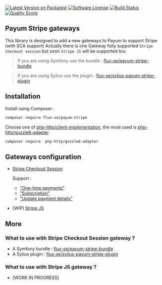 [![Latest Version on Packagist][ico-version]][link-packagist]
[![Software License][ico-license]](LICENSE)
[![Build Status][ico-travis]][link-travis]
[![Quality Score][ico-code-quality]][link-code-quality]

## Payum Stripe gateways

This library is designed to add a new gateways to Payum to support Stripe (with SCA support)
Actually there is one Gateway fully supported `Stripe checkout session` but soon `Stripe JS` will be supported too.

> If you are using Symfony use the bundle : [flux-se/payum-stripe-bundle](https://github.com/FluxSE/PayumStripeBundle)

> If you are using Sylius use the plugin : [flux-se/sylius-payum-stripe-plugin](https://github.com/FluxSE/SyliusPayumStripePlugin)

## Installation

Install using Composer :

```bash
composer require flux-se/payum-stripe
```

Choose one of [php-http/client-implementation](https://packagist.org/providers/php-http/client-implementation),
the most used is [php-http/guzzle6-adapter](https://packagist.org/packages/php-http/guzzle6-adapter)

```bash
composer require  php-http/guzzle6-adapter
```

## Gateways configuration

 - [Stripe Checkout Session](docs/stripe-checkout-session/README.md)
   
   Support :
    - ["One-time payments"](https://stripe.com/docs/payments/checkout/one-time)
    - ["Subscription"](https://stripe.com/docs/payments/checkout/subscriptions/starting)
    - ["Update payment details"](https://stripe.com/docs/payments/checkout/subscriptions/updating)
    
 - [WIP] [Stripe JS](docs/stripe-js/README.md)

## More

### What to use with Stripe Checkout Session gateway ?

 - A Symfony bundle : [flux-se/payum-stripe-bundle](https://github.com/FluxSE/PayumStripeBundle)
 - A Sylius plugin : [flux-se/sylius-payum-stripe-plugin](https://github.com/FluxSE/SyliusPayumStripePlugin)
  
### What to use with Stripe JS gateway ?

 - [WORK IN PROGRESS]


[ico-version]: https://img.shields.io/packagist/v/FluxSE/payum-stripe.svg?style=flat-square
[ico-license]: https://img.shields.io/badge/license-MIT-brightgreen.svg?style=flat-square
[ico-travis]: https://img.shields.io/travis/FluxSE/PayumStripe/master.svg?style=flat-square
[ico-code-quality]: https://img.shields.io/scrutinizer/g/FluxSE/PayumStripe.svg?style=flat-square

[link-packagist]: https://packagist.org/packages/flux-se/payum-stripe
[link-travis]: https://travis-ci.org/FluxSE/PayumStripe
[link-scrutinizer]: https://scrutinizer-ci.com/g/FluxSE/PayumStripe/code-structure
[link-code-quality]: https://scrutinizer-ci.com/g/FluxSE/PayumStripe
